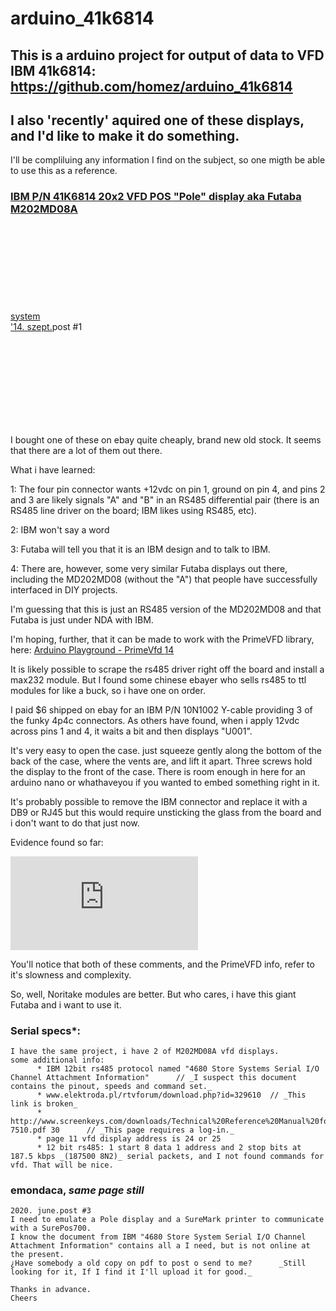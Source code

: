 # arduino_41k6814
This is a arduino project for output of data to VFD IBM 41k6814:
https://github.com/homez/arduino_41k6814
---
## I also 'recently' aquired one of these displays, and I'd like to make it do something.
I'll be compliluing any information I find on the subject, so one migth be able to use this as a reference.

### [IBM P/N 41K6814 20x2 VFD POS "Pole" display aka Futaba M202MD08A](https://forum.arduino.cc/t/ibm-p-n-41k6814-20x2-vfd-pos-pole-display-aka-futaba-m202md08a/257190)

<div class="topic-body clearfix"><div role="heading" aria-level="2" class="topic-meta-data"><div class="names trigger-user-card"><span class="first username staff admin moderator"><a href="/u/system" data-user-card="system" class="">system</a><span title="Ez a felhasználó egy moderátor" class="svg-icon-title"><svg class="fa d-icon d-icon-shield-alt svg-icon svg-node" aria-hidden="true"><use xlink:href="#shield-alt"></use></svg></span></span></div><div class="post-infos"><div class="post-info post-date"><a class="widget-link post-date" href="/t/ibm-p-n-41k6814-20x2-vfd-pos-pole-display-aka-futaba-m202md08a/257190" title="Közlés dátuma"><span title="2014. szept. 12., 01:00" data-time="1410476448000" data-format="tiny" class="relative-date">'14. szept.</span></a><a class="post_number">post #1</a></div><div class="read-state read" title="A bejegyzés olvasatlan"><svg class="fa d-icon d-icon-circle svg-icon svg-node" aria-hidden="true"><use xlink:href="#circle"></use></svg></div></div></div><div class="regular contents"><div class="cooked"><p>I bought one of these on ebay quite cheaply, brand new old stock. It seems that there are a lot of them out there.</p>
<p>What i have learned:</p>
<p>1: The four pin connector wants +12vdc on pin 1, ground on pin 4, and pins 2 and 3 are likely signals "A" and "B" in an RS485 differential pair (there is an RS485 line driver on the board; IBM likes using RS485, etc).</p>
<p>2: IBM won't say a word</p>
<p>3: Futaba will tell you that it is an IBM design and to talk to IBM.</p>
<p>4: There are, however, some very similar Futaba displays out there, including the MD202MD08 (without the "A") that people have successfully interfaced in DIY projects.</p>
<p>I'm guessing that this is just an RS485 version of the MD202MD08 and that Futaba is just under NDA with IBM.</p>
<p>I'm hoping, further, that it can be made to work with the PrimeVFD library, here: <a href="http://playground.arduino.cc/Main/PrimeVfd" class="inline-onebox">Arduino Playground - PrimeVfd <span class="badge badge-notification clicks" title="14 kattintás">14</span></a></p>
<p>It is likely possible to scrape the rs485 driver right off the board and install a max232 module. But I found some chinese ebayer who sells rs485 to ttl modules for like a buck, so i have one on order.</p>
<p>I paid $6 shipped on ebay for an IBM P/N 10N1002 Y-cable providing 3 of the funky 4p4c connectors. As others have found, when i apply 12vdc across pins 1 and 4, it waits a bit and then displays "U001".</p>
<p>It's very easy to open the case. just squeeze gently along the bottom of the back of the case, where the vents are, and lift it apart. Three screws hold the display to the front of the case. There is room enough in here for an arduino nano or whathaveyou if you wanted to embed something right in it.</p>
<p>It's probably possible to remove the IBM connector and replace it with a DB9 or RJ45 but this would require unsticking the glass from the board and i don't want to do that just now.</p>
<p>Evidence found so far:</p>
<p class="lazy-video-wrapper">    <div class="lazy-video-container youtube-onebox video-loaded" data-video-id="CcN8lIoj5jQ" data-video-title="IBM Futaba VFD Display driven by Microchip PIC microcontroller" data-video-start-time="0" data-provider-name="youtube">
      <iframe src="https://www.youtube.com/embed/CcN8lIoj5jQ?autoplay=1&amp;start=0" title="IBM Futaba VFD Display driven by Microchip PIC microcontroller" allowfullscreen="" scrolling="no" frameborder="0" seamless="seamless" allow="accelerometer; autoplay; encrypted-media; gyroscope; picture-in-picture"></iframe>

</div>
</p>


<p>You'll notice that both of these comments, and the PrimeVFD info, refer to it's slowness and complexity.</p>
<p>So, well, Noritake modules are better. But who cares, i have this giant Futaba and i want to use it.</p></div><div></div><section class="post-menu-area clearfix"></section></div><section class="post-actions">
  </section><div class="post-links-container"></div><div class="topic-map"></div></div>

### Serial specs*:

```
I have the same project, i have 2 of M202MD08A vfd displays.
some additional info:
      * IBM 12bit rs485 protocol named "4680 Store Systems Serial I/O Channel Attachment Information"      // _I suspect this document contains the pinout, speeds and command set._
      * www.elektroda.pl/rtvforum/download.php?id=329610  // _This link is broken_
      * http://www.screenkeys.com/downloads/Technical%20Reference%20Manual%20for%20SK-7510.pdf 30      // _This page requires a log-in._
      * page 11 vfd display address is 24 or 25
      * 12 bit rs485: 1 start 8 data 1 address and 2 stop bits at 187.5 kbps _(187500 8N2)_ serial packets, and I not found commands for vfd. That will be nice.
```

### emondaca, _same page still_

```
2020. june.post #3
I need to emulate a Pole display and a SureMark printer to communicate with a SurePos700.
I know the document from IBM "4680 Store System Serial I/O Channel Attachment Information" contains all a I need, but is not online at the present.
¿Have somebody a old copy on pdf to post o send to me?      _Still looking for it, If I find it I'll upload it for good._

Thanks in advance.
Cheers
```
